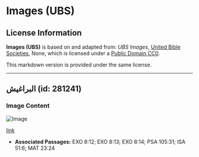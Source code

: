 # Images (UBS)

## License Information

**Images (UBS)** is based on and adapted from: _UBS Images_, [United Bible Societies](https://unitedbiblesocieties.org/), None, which is licensed under a [Public Domain CC0](https://creativecommons.org/public-domain/cc0/).

This markdown version is provided under the same license.



--------------------------------

## البراغيش (id: 281241)

### Image Content

![Image](https://cdn.aquifer.bible/aquifer-content/resources/Media/WEB-0628_midges.jpg)

[link](https://cdn.aquifer.bible/aquifer-content/resources/Media/WEB-0628_midges.jpg)

* **Associated Passages:** EXO 8:12; EXO 8:13; EXO 8:14; PSA 105:31; ISA 51:6; MAT 23:24

